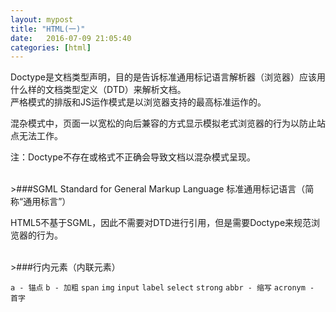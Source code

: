 ```yaml
---
layout: mypost
title: "HTML(一)"
date:   2016-07-09 21:05:40
categories: [html]
---
```


Doctype是文档类型声明，目的是告诉标准通用标记语言解析器（浏览器）应该用什么样的文档类型定义（DTD）来解析文档。
<br>严格模式的排版和JS运作模式是以浏览器支持的最高标准运作的。

混杂模式中，页面一以宽松的向后兼容的方式显示模拟老式浏览器的行为以防止站点无法工作。

注：Doctype不存在或格式不正确会导致文档以混杂模式呈现。

<br>
>###SGML
Standard for General Markup Language 标准通用标记语言（简称“通用标言”）

HTML5不基于SGML，因此不需要对DTD进行引用，但是需要Doctype来规范浏览器的行为。

<br>
>###行内元素（内联元素）

 `a - 锚点`  `b - 加粗` `span` `img` `input` `label` `select` `strong` `abbr - 缩写` `acronym - 首字`
